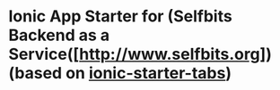 Ionic App Starter for (Selfbits Backend as a Service([http://www.selfbits.org]) (based on [ionic-starter-tabs](https://github.com/driftyco/ionic-starter-tabs))
=====================


